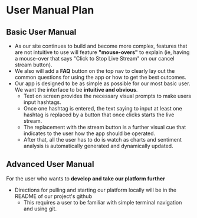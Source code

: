 
# <a name="user_manual"></a>User Manual Plan
## Basic User Manual
* As our site continues to build and become more complex, features that are not intuitive to use will feature **"mouse-overs"** to explain (ie, having a mouse-over that says "Click to Stop Live Stream" on our cancel stream button).
* We also will add a **FAQ** button on the top nav to clearly lay out the common questions for using the app or how to get the best outcomes.
* Our app is designed to be as simple as possible for our most basic user. We want the interface to be **intuitive and obvious**.
	*  Text on screen provides the necessary visual prompts to make users input hashtags. 
	* Once one hashtag is entered, the text saying to input at least one hashtag is replaced by a button that once clicks starts the live stream. 
	* The replacement with the stream button is a further visual cue that indicates to the user how the app should be operated.
	* After that, all the user has to do is watch as charts and sentiment analysis is automatically generated and dynamically updated.

## Advanced User Manual
For the user who wants to **develop and take our platform further**
* Directions for pulling and starting our platform locally will be in the README of our project's github
	* This requires a user to be familiar with simple terminal navigation and using git.


